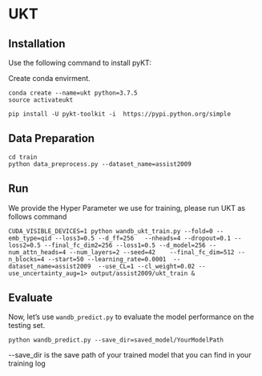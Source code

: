 # UKT


## Installation

Use the following command to install pyKT:

Create conda envirment.

```
conda create --name=ukt python=3.7.5
source activateukt
```

```
pip install -U pykt-toolkit -i  https://pypi.python.org/simple 

```

## Data Preparation

```
cd train
python data_preprocess.py --dataset_name=assist2009
```



## Run

We provide the Hyper Parameter we use for training, please run UKT as follows command

```
CUDA_VISIBLE_DEVICES=1 python wandb_ukt_train.py --fold=0 --emb_type=qid --loss3=0.5 --d_ff=256   --nheads=4 --dropout=0.1 --loss2=0.5 --final_fc_dim2=256 --loss1=0.5 --d_model=256 --num_attn_heads=4 --num_layers=2 --seed=42    --final_fc_dim=512 --n_blocks=4 --start=50 --learning_rate=0.0001  --dataset_name=assist2009  --use_CL=1 --cl_weight=0.02 --use_uncertainty_aug=1> output/assist2009/ukt_train &
```

## Evaluate

Now, let’s use `wandb_predict.py` to evaluate the model performance on the testing set.

```
python wandb_predict.py --save_dir=saved_model/YourModelPath
```

--save_dir is the save path of your trained model that you can find in your training log

